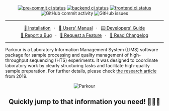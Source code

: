 <div align="center">
    <a href="https://results.pre-commit.ci/latest/github/maxplanck-ie/parkour2/develop">
    <img alt="pre-commit ci status" src="https://results.pre-commit.ci/badge/github/maxplanck-ie/parkour2/develop.svg"></a>
    <a href="https://github.com/maxplanck-ie/parkour2/actions/workflows/django.yml">
    <img alt="backend ci status" src="https://github.com/maxplanck-ie/parkour2/actions/workflows/django.yml/badge.svg"></a>
    <a href="https://github.com/maxplanck-ie/parkour2/actions/workflows/playwright.yml">
    <img alt="frontend ci status" src="https://github.com/maxplanck-ie/parkour2/actions/workflows/playwright.yml/badge.svg"></a>
    <img alt="GitHub commit activity" src="https://img.shields.io/github/commit-activity/m/maxplanck-ie/parkour2">
    <img alt="GitHub issues" src="https://img.shields.io/github/issues/maxplanck-ie/parkour2">
</div>

---

<p align="center">
    <a href="https://github.com/maxplanck-ie/parkour2/wiki/Installation">🚀 Installation</a>
    &ensp;·&ensp;
    <a href="https://github.com/maxplanck-ie/parkour2/wiki/Introduction#introduction">📕 Users' Manual</a>
    &ensp;·&ensp;
    <a href="https://github.com/maxplanck-ie/parkour2/wiki/Contributing">⌨️ Developers' Guide</a>
    <br/>
    <a href="https://github.com/maxplanck-ie/parkour2/issues">🐛 Report a Bug</a>
    &ensp;·&ensp;
    <a href="https://github.com/maxplanck-ie/parkour2/discussions">🎁 Request a Feature</a>
    &ensp;·&ensp;
    <a href="https://github.com/maxplanck-ie/parkour2/blob/develop/CHANGELOG.md">📰 Read Changelog</a>
</p>

---

Parkour is a Laboratory Information Management System (LIMS) software package
for sample processing and quality management of high-throughput sequencing
(HTS) experiments. It was designed to coordinate laboratory work by clearly
structuring tasks and facilitate high-quality sample preparation. For further
details, please check [the research article](https://academic.oup.com/bioinformatics/article/35/8/1422/5102872#393914685) from 2019.

<div align="center">
    <img alt="Parkour" src="https://github.com/maxplanck-ie/parkour2/blob/develop/misc/readme.png">
    <p align="center"><h2>Quickly jump to that information you need! 🤸🏻‍♀️</h2></p>
</div>